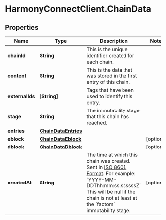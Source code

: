 # HarmonyConnectClient.ChainData

## Properties
Name | Type | Description | Notes
------------ | ------------- | ------------- | -------------
**chainId** | **String** | This is the unique identifier created for each chain. | 
**content** | **String** | This is the data that was stored in the first entry of this chain. | 
**externalIds** | **[String]** | Tags that have been used to identify this entry. | 
**stage** | **String** | The immutability stage that this chain has reached. | 
**entries** | [**ChainDataEntries**](ChainDataEntries.md) |  | 
**eblock** | [**ChainDataEblock**](ChainDataEblock.md) |  | [optional] 
**dblock** | [**ChainDataDblock**](ChainDataDblock.md) |  | [optional] 
**createdAt** | **String** | The time at which this chain was created. Sent in [ISO 8601 Format](https://en.wikipedia.org/wiki/ISO_8601). For example: &#x60;YYYY-MM-DDThh:mm:ss.ssssssZ&#x60; This will be null if the chain is not at least at the &#x60;factom&#x60; immutability stage. | [optional] 


